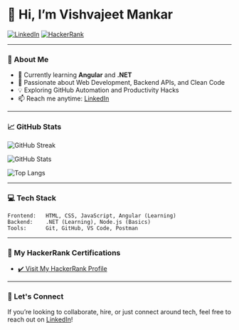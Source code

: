 # 👋 Hi, I’m Vishvajeet Mankar

[![LinkedIn](https://img.shields.io/badge/-LinkedIn-blue?logo=linkedin&style=flat-square)](https://www.linkedin.com/in/vishvajeetmankar/) 
[![HackerRank](https://img.shields.io/badge/-HackerRank-2EC866?logo=HackerRank&style=flat-square)](https://www.hackerrank.com/profile/vishumankar2196)

---

### 🚀 About Me

- 🔭 Currently learning **Angular** and **.NET**
- 🌱 Passionate about Web Development, Backend APIs, and Clean Code
- 💡 Exploring GitHub Automation and Productivity Hacks
- 📫 Reach me anytime: [LinkedIn](https://www.linkedin.com/in/vishvajeetmankar/)

---

### 📈 GitHub Stats

![GitHub Streak](https://streak-stats.demolab.com?user=vishvajeetmankar&theme=tokyonight&hide_border=true)

![GitHub Stats](https://github-readme-stats.vercel.app/api?username=vishvajeetmankar&show_icons=true&theme=tokyonight&hide_border=true)

![Top Langs](https://github-readme-stats.vercel.app/api/top-langs/?username=vishvajeetmankar&layout=compact&theme=tokyonight&hide_border=true)

---

### 💻 Tech Stack

```text
Frontend:   HTML, CSS, JavaScript, Angular (Learning)
Backend:    .NET (Learning), Node.js (Basics)
Tools:      Git, GitHub, VS Code, Postman
``` 

---

### 🧠 My HackerRank Certifications

- [✔️ Visit My HackerRank Profile](https://www.hackerrank.com/profile/vishumankar2196)

---

### 📌 Let's Connect

If you’re looking to collaborate, hire, or just connect around tech, feel free to reach out on [LinkedIn](https://www.linkedin.com/in/vishvajeetmankar/)!
